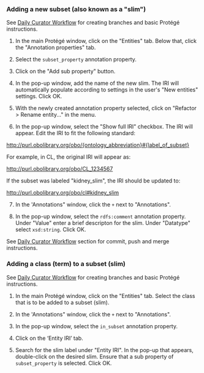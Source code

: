 ### Adding a new subset (also known as a "slim")

See [Daily Curator Workflow](daily-curator-workflow.md) for creating branches and basic Protégé instructions.

1. In the main Protégé window, click on the "Entities" tab. Below that, click the "Annotation properties" tab.

2. Select the `subset_property` annotation property.

3. Click on the "Add sub property" button.

4. In the pop-up window, add the name of the new slim. The IRI will automatically populate according to settings in the user's "New entities" settings. Click OK.

5. With the newly created annotation property selected, click on "Refactor > Rename entity..." in the menu.

6. In the pop-up window, select the "Show full IRI" checkbox. The IRI will appear. 
Edit the IRI to fit the following standard:

http://purl.obolibrary.org/obo/{ontology_abbreviation}#{label_of_subset}


For example, in CL, the original IRI will appear as:

http://purl.obolibrary.org/obo/CL_1234567

If the subset was labeled "kidney_slim", the IRI should be updated to:

http://purl.obolibrary.org/obo/cl#kidney_slim


7. In the 'Annotations" window, click the `+` next to "Annotations".

8. In the pop-up window, select the `rdfs:comment` annotation property. Under "Value" enter a brief descripton for the slim. Under "Datatype" select `xsd:string`. Click OK.


See [Daily Curator Workflow](daily-curator-workflow.md) section for commit, push and merge instructions.

### Adding a class (term) to a subset (slim)

See [Daily Curator Workflow](daily-curator-workflow.md) for creating branches and basic Protégé instructions.

1. In the main Protégé window, click on the "Entities" tab. Select the class that is to be added to a subset (slim).

2. In the 'Annotations" window, click the `+` next to "Annotations".

4. In the pop-up window, select the `in_subset` annotation property.

5. Click on the ‘Entity IRI’ tab.

6. Search for the slim label under "Entity IRI". In the pop-up that appears, double-click on the desired slim. Ensure that a sub property of `subset_property` is selected. Click OK.
